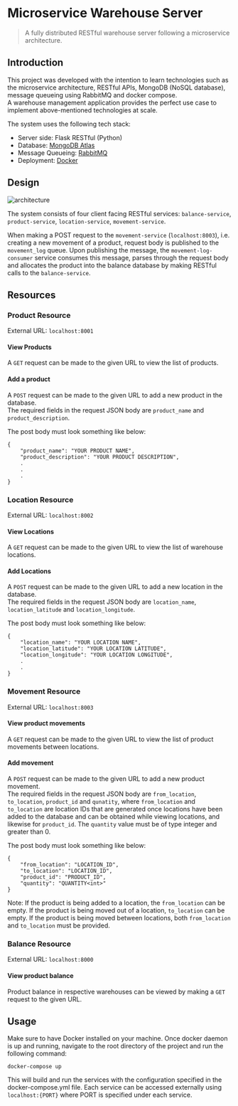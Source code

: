 # Microservice Warehouse Server
> A fully distributed RESTful warehouse server following a microservice architecture.

## Introduction
This project was developed with the intention to learn technologies such as the microservice architecture, RESTful APIs, MongoDB (NoSQL database), message queueing using RabbitMQ and docker compose.\
A warehouse management application provides the perfect use case to implement above-mentioned technologies at scale.

The system uses the following tech stack:
- Server side: Flask RESTful (Python)
- Database: [MongoDB Atlas](https://www.mongodb.com/docs/atlas/)
- Message Queueing: [RabbitMQ](https://www.rabbitmq.com/)
- Deployment: [Docker](https://www.docker.com/)

## Design
![architecture]()

The system consists of four client facing RESTful services: `balance-service`, `product-service`, `location-service`, `movement-service`.

When making a POST request to the `movement-service` (`localhost:8003`), i.e. creating a new movement of a product, request body is published to the  `movement_log` queue.
Upon publishing the message, the `movement-log-consumer` service consumes this message, parses through the request body and allocates the product into the balance database by making RESTful calls to the `balance-service`.

## Resources

### Product Resource
External URL: `localhost:8001`
#### View Products
A `GET` request can be made to the given URL to view the list of products.

#### Add a product
A `POST` request can be made to the given URL to add a new product in the database.\
The required fields in the request JSON body are `product_name` and `product_description`.

The post body must look something like below:
```
{
    "product_name": "YOUR PRODUCT NAME",
    "product_description": "YOUR PRODUCT DESCRIPTION",
    .
    .
    .
}
```

### Location Resource
External URL: `localhost:8002`
#### View Locations
A `GET` request can be made to the given URL to view the list of warehouse locations.

#### Add Locations
A `POST` request can be made to the given URL to add a new location in the database.\
The required fields in the request JSON body are `location_name`, `location_latitude` and `location_longitude`.

The post body must look something like below:
```
{
    "location_name": "YOUR LOCATION NAME",
    "location_latitude": "YOUR LOCATION LATITUDE",
    "location_longitude": "YOUR LOCATION LONGITUDE",
    .
    .
}
```

### Movement Resource
External URL: `localhost:8003`
#### View product movements
A `GET` request can be made to the given URL to view the list of product movements between locations.

#### Add movement
A `POST` request can be made to the given URL to add a new product movement.\
The required fields in the request JSON body are `from_location`, `to_location`, `product_id` and `qunatity`,
where `from_location` and `to_location` are location IDs that are generated once locations have been added to the database and can be obtained while viewing locations,
and likewise for `product_id`. The `quantity` value must be of type integer and greater than 0.

The post body must look something like below:
```
{
    "from_location": "LOCATION_ID",
    "to_location": "LOCATION_ID",
    "product_id": "PRODUCT_ID",
    "quantity": "QUANTITY<int>"
}
```

Note: If the product is being added to a location, the `from_location` can be empty.
If the product is being moved out of a location, `to_location` can be empty.
If the product is being moved between locations, both `from_location` and `to_location` must be provided.

### Balance Resource
External URL: `localhost:8000`
#### View product balance
Product balance in respective warehouses can be viewed by making a `GET` request to the given URL.

## Usage
Make sure to have Docker installed on your machine. Once docker daemon is up and running, navigate to the root directory of the project and run the following command:
```
docker-compose up
```

This will build and run the services with the configuration specified in the docker-compose.yml file.
Each service can be accessed externally using `localhost:{PORT}` where PORT is specified under each service.